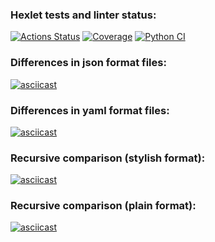 ### Hexlet tests and linter status:
[![Actions Status](https://github.com/YurasovAleksey/python-project-50/actions/workflows/hexlet-check.yml/badge.svg)](https://github.com/YurasovAleksey/python-project-50/actions)
[![Coverage](https://sonarcloud.io/api/project_badges/measure?project=YurasovAleksey_python-project-50&metric=coverage)](https://sonarcloud.io/summary/new_code?id=YurasovAleksey_python-project-50)
[![Python CI](https://github.com/YurasovAleksey/python-project-50/actions/workflows/pyci.yml/badge.svg)](https://github.com/YurasovAleksey/python-project-50/actions/workflows/pyci.yml)

### Differences in json format files:
[![asciicast](https://asciinema.org/a/HOtIvwEW12GdIhBP9ayjs7wdk.svg)](https://asciinema.org/a/HOtIvwEW12GdIhBP9ayjs7wdk)

### Differences in yaml format files:
[![asciicast](https://asciinema.org/a/xgr7Hhiok8eaZSuYVadMM4IXr.svg)](https://asciinema.org/a/xgr7Hhiok8eaZSuYVadMM4IXr)

### Recursive comparison (stylish format):
[![asciicast](https://asciinema.org/a/xyhMYwEhX5s1u2l4ywecawkRc.svg)](https://asciinema.org/a/xyhMYwEhX5s1u2l4ywecawkRc)

### Recursive comparison (plain format):
[![asciicast](https://asciinema.org/a/par1bGlk46Zr2rJYDCdnMLTVM.svg)](https://asciinema.org/a/par1bGlk46Zr2rJYDCdnMLTVM)
